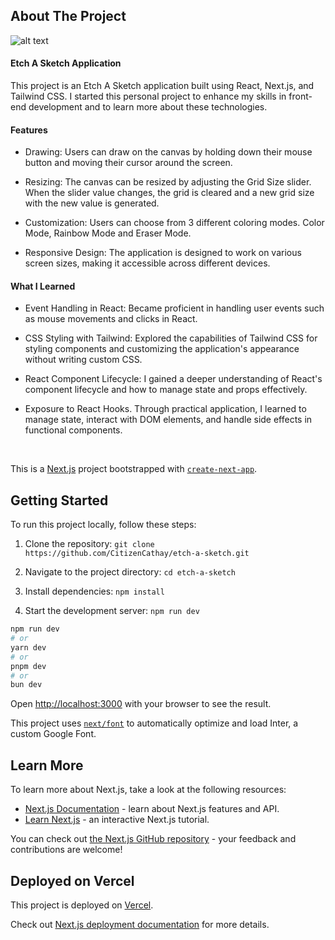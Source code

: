 <!-- ABOUT THE PROJECT -->

## About The Project

![alt text](etch-a-sketch-screenshot.JPG)

#### Etch A Sketch Application

This project is an Etch A Sketch application built using React, Next.js, and Tailwind CSS. I started this personal project to enhance my skills in front-end development and to learn more about these technologies.

#### Features

- Drawing: Users can draw on the canvas by holding down their mouse button and moving their cursor around the screen.

- Resizing: The canvas can be resized by adjusting the Grid Size slider. When the slider value changes, the grid is cleared and a new grid size with the new value is generated.

- Customization: Users can choose from 3 different coloring modes. Color Mode, Rainbow Mode and Eraser Mode.

- Responsive Design: The application is designed to work on various screen sizes, making it accessible across different devices.

#### What I Learned

- Event Handling in React: Became proficient in handling user events such as mouse movements and clicks in React.

- CSS Styling with Tailwind: Explored the capabilities of Tailwind CSS for styling components and customizing the application's appearance without writing custom CSS.

- React Component Lifecycle: I gained a deeper understanding of React's component lifecycle and how to manage state and props effectively.

- Exposure to React Hooks. Through practical application, I learned to manage state, interact with DOM elements, and handle side effects in functional components.

<br>

This is a [Next.js](https://nextjs.org/) project bootstrapped with [`create-next-app`](https://github.com/vercel/next.js/tree/canary/packages/create-next-app).

## Getting Started

To run this project locally, follow these steps:

1. Clone the repository: `git clone https://github.com/CitizenCathay/etch-a-sketch.git`

2. Navigate to the project directory: `cd etch-a-sketch`

3. Install dependencies: `npm install`

4. Start the development server: `npm run dev`

```bash
npm run dev
# or
yarn dev
# or
pnpm dev
# or
bun dev
```

Open [http://localhost:3000](http://localhost:3000) with your browser to see the result.

This project uses [`next/font`](https://nextjs.org/docs/basic-features/font-optimization) to automatically optimize and load Inter, a custom Google Font.

## Learn More

To learn more about Next.js, take a look at the following resources:

- [Next.js Documentation](https://nextjs.org/docs) - learn about Next.js features and API.
- [Learn Next.js](https://nextjs.org/learn) - an interactive Next.js tutorial.

You can check out [the Next.js GitHub repository](https://github.com/vercel/next.js/) - your feedback and contributions are welcome!

## Deployed on Vercel

This project is deployed on [Vercel](https://etch-a-sketch-black-five.vercel.app/).

Check out [Next.js deployment documentation](https://nextjs.org/docs/deployment) for more details.
